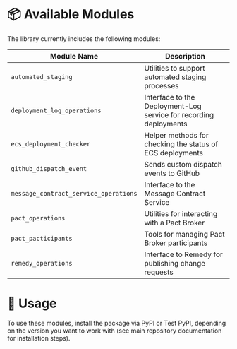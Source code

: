 # 📦 Available Modules

The library currently includes the following modules:

| Module Name                           | Description                                                       |
|---------------------------------------|-------------------------------------------------------------------|
| `automated_staging`                   | Utilities to support automated staging processes                  |
| `deployment_log_operations`           | Interface to the Deployment-Log service for recording deployments |
| `ecs_deployment_checker`              | Helper methods for checking the status of ECS deployments         |
| `github_dispatch_event`               | Sends custom dispatch events to GitHub                            |
| `message_contract_service_operations` | Interface to the Message Contract Service                         |
| `pact_operations`                     | Utilities for interacting with a Pact Broker                      |
| `pact_pacticipants`                   | Tools for managing Pact Broker participants                       |
| `remedy_operations`                   | Interface to Remedy for publishing change requests                |

# 📖 Usage

To use these modules, install the package via PyPI or Test PyPI, depending on the version you want to work with (see main repository documentation for installation steps).
